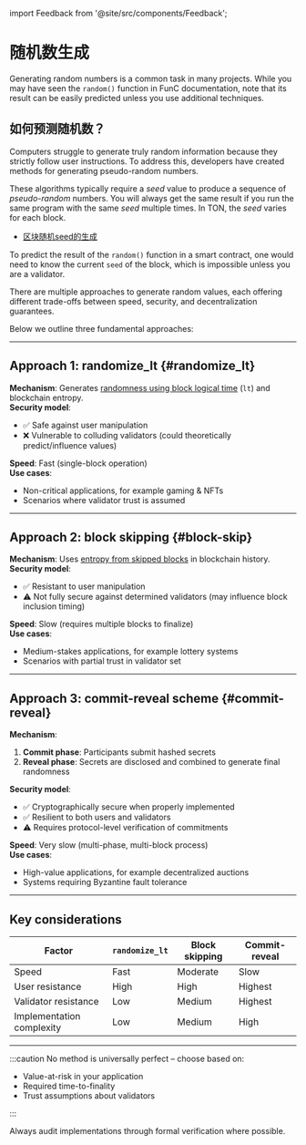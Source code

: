 import Feedback from '@site/src/components/Feedback';

# 随机数生成

Generating random numbers is a common task in many projects. While you may have seen the `random()` function in FunC documentation, note that its result can be easily predicted unless you use additional techniques.

## 如何预测随机数？

Computers struggle to generate truly random information because they strictly follow user instructions. To address this, developers have created methods for generating pseudo-random numbers.

These algorithms typically require a *seed* value to produce a sequence of *pseudo-random* numbers. You will always get the same result if you run the same program with the same *seed* multiple times. In TON, the *seed* varies for each block.

- [区块随机seed的生成](/develop/smart-contracts/security/random)

To predict the result of the `random()` function in a smart contract, one would need to know the current `seed` of the block, which is impossible unless you are a validator.

There are multiple approaches to generate random values, each offering different trade-offs between speed, security, and decentralization guarantees.

Below we outline three fundamental approaches:

---

## Approach 1: randomize_lt {#randomize_lt}

**Mechanism**: Generates [randomness using block logical time](https://docs.ton.org/v3/guidelines/smart-contracts/security/ton-hack-challenge-1/#4-lottery) (`lt`) and blockchain entropy.\
**Security model**:

- ✅ Safe against user manipulation
- ❌ Vulnerable to colluding validators (could theoretically predict/influence values)

**Speed**: Fast (single-block operation)\
**Use cases**:

- Non-critical applications, for example gaming & NFTs
- Scenarios where validator trust is assumed

---

## Approach 2: block skipping {#block-skip}

**Mechanism**: Uses [entropy from skipped blocks](https://github.com/puppycats/ton-random?tab=readme-ov-file#ton-random) in blockchain history.\
**Security model**:

- ✅ Resistant to user manipulation
- ⚠️ Not fully secure against determined validators (may influence block inclusion timing)

**Speed**: Slow (requires multiple blocks to finalize)\
**Use cases**:

- Medium-stakes applications, for example lottery systems
- Scenarios with partial trust in validator set

---

## Approach 3: commit-reveal scheme {#commit-reveal}

**Mechanism**:

1. **Commit phase**: Participants submit hashed secrets
2. **Reveal phase**: Secrets are disclosed and combined to generate final randomness

**Security model**:

- ✅ Cryptographically secure when properly implemented
- ✅ Resilient to both users and validators
- ⚠️ Requires protocol-level verification of commitments

**Speed**: Very slow (multi-phase, multi-block process)\
**Use cases**:

- High-value applications, for example decentralized auctions
- Systems requiring Byzantine fault tolerance

---

## Key considerations

| Factor                    | `randomize_lt` | Block skipping | Commit-reveal |
| ------------------------- | -------------- | -------------- | ------------- |
| Speed                     | Fast           | Moderate       | Slow          |
| User resistance           | High           | High           | Highest       |
| Validator resistance      | Low            | Medium         | Highest       |
| Implementation complexity | Low            | Medium         | High          |

---

:::caution
No method is universally perfect – choose based on:

- Value-at-risk in your application
- Required time-to-finality
- Trust assumptions about validators

:::

Always audit implementations through formal verification where possible.

<Feedback />
